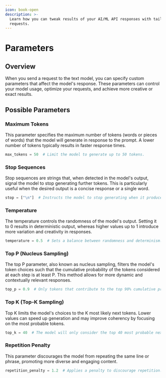 ```yaml
---
icon: book-open
description: >-
  Learn how you can tweak results of your AI/ML API responses with tailored
  requests.
---
```


# Parameters

## Overview

When you send a request to the text model, you can specify custom parameters that affect the model's response. These parameters can control your model usage, optimize your requests, and achieve more creative or exact results.

## Possible Parameters

### Maximum Tokens

This parameter specifies the maximum number of tokens (words or pieces of words) that the model will generate in response to the prompt. A lower number of tokens typically results in faster response times.

```python
max_tokens = 50  # Limit the model to generate up to 50 tokens.
```

### Stop Sequences

Stop sequences are strings that, when detected in the model's output, signal the model to stop generating further tokens. This is particularly useful when the desired output is a concise response or a single word.

```python
stop = ["\n"]  # Instructs the model to stop generating when it produces a newline character.
```

### Temperature

The temperature controls the randomness of the model's output. Setting it to 0 results in deterministic output, whereas higher values up to 1 introduce more variation and creativity in responses.

```python
temperature = 0.5  # Sets a balance between randomness and determinism.
```

### Top P (Nucleus Sampling)

The top P parameter, also known as nucleus sampling, filters the model's token choices such that the cumulative probability of the tokens considered at each step is at least P. This method allows for more dynamic and contextually relevant responses.

```python
top_p = 0.9  # Only tokens that contribute to the top 90% cumulative probability are considered.
```

### Top K (Top-K Sampling)

Top K limits the model's choices to the K most likely next tokens. Lower values can speed up generation and may improve coherency by focusing on the most probable tokens.

```python
top_k = 40  # The model will only consider the top 40 most probable next tokens.
```

### Repetition Penalty

This parameter discourages the model from repeating the same line or phrase, promoting more diverse and engaging content.

```python
repetition_penalty = 1.2  # Applies a penalty to discourage repetition.
```

